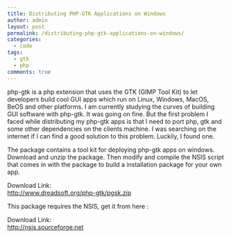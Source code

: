 ```yaml
---
title: Distributing PHP-GTK Applications on Windows
author: admin
layout: post
permalink: /distributing-php-gtk-applications-on-windows/
categories:
  - code
tags:
  - gtk
  - php
comments: true
---
```

php-gtk is a php extension that uses the GTK (GIMP Tool Kit) to let developers build cool GUI apps which run on Linux, Windows, MacOS, BeOS and other platforms. I am currently studying the curves of building GUI software with php-gtk. It was going on fine. But the first problem I faced while distributing my php-gtk apps is that I need to port php, gtk and some other dependencies on the clients machine. I was searching on the internet if I can find a good solution to this problem. Luckily, I found one.

The package contains a tool kit for deploying php-gtk apps on windows. Download and unzip the package. Then modify and compile the NSIS script that comes in with the package to build a installation package for your own app.

Download Link:  
<a href="http://www.dreadsoft.org/php-gtk/pgsk.zip" target="_blank">http://www.dreadsoft.org/php-gtk/pgsk.zip</a>

This package requires the NSIS, get it from here :

Download Link:  
<a href="http://nsis.sourceforge.net" target="_blank">http://nsis.sourceforge.net</a>
